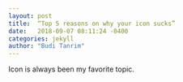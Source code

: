 ```yaml
---
layout: post
title:  “Top 5 reasons on why your icon sucks”
date:   2018-09-07 08:11:24 -0400
categories: jekyll
author: "Budi Tanrim"
---
```


Icon is always been my favorite topic.